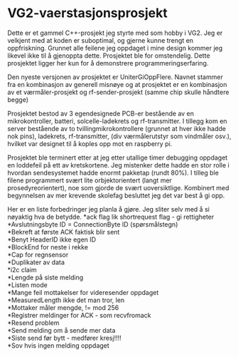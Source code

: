 # VG2-vaerstasjonsprosjekt
Dette er et gammel C++-prosjekt jeg styrte med som hobby i VG2. Jeg er velkjent med at koden er suboptimal, og gjerne kunne trengt en oppfriskning. Grunnet alle feilene jeg oppdaget i mine design kommer jeg likevel ikke til å gjenoppta dette. Prosjektet ble for omstendelig. Dette prosjektet ligger her kun for å demonstrere programmeringserfaring.

Den nyeste versjonen av prosjektet er UniterGiOppFlere. Navnet stammer fra en kombinasjon av generell misnøye og at prosjektet er en kombinasjon av et værmåler-prosjekt og rf-sender-prosjekt (samme chip skulle håndtere begge)  
  
Prosjektet bestod av 3 egendesignede PCB-er bestående av en mikrokontroller, batteri, solcelle-ladekrets og rf-transmitter. I tillegg kom en server bestående av to tvillingmikrokontrollere (grunnet at hver ikke hadde nok pins), ladekrets, rf-transmitter, (div værmålerutstyr som vindmåler osv.), hvilket var designet til å koples opp mot en raspberry pi.  
  
Prosjektet ble terminert etter at jeg etter utallige timer debugging oppdaget en loddefeil på ett av kretskortene. Jeg mistenker dette hadde en stor rolle i hvordan sendesystemet hadde enormt pakketap (rundt 80%). I tilleg ble filene programmert svært lite orbjektorientert (langt mer prosedyreorientert), noe som gjorde de svært uoversiktlige. Kombinert med begynnelsen av mer krevende skolefag besluttet jeg det var best å gi opp.  
  
Her er en liste forbedringer jeg planla å gjøre. Jeg sliter selv med å si nøyaktig hva de betydde.
*ack flag lik shortrequest flag - gi rettigheter  
*Avslutningsbyte ID = ConnectionByte ID (spørsmålstegn)  
*Bekreft at første ACK faktisk blir sent  
*Benyt HeaderID ikke egen ID  
*BlockEnd for neste i rekke  
*Cap for regnsensor  
*Duplikater av data  
*i2c claim  
*Lengde på siste melding  
*Listen mode  
*Mange feil mottakelser for videresender oppdaget  
*MeasuredLength ikke det man tror, len  
*Mottaker måler mengde, != mod 256  
*Registrer meldinger for ACK - som recvfromack  
*Resend problem  
*Send melding om å sende mer data  
*Siste send før bytt - medfører kresj!!!!  
*Sov hvis ingen melding oppdaget  

